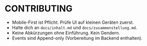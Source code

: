 # CONTRIBUTING

- Mobile-First ist Pflicht. Prüfe UI auf kleinen Geräten zuerst.
- Halte dich an `docs/inhalt.md` und `docs/zusammenstellung.md`.
- Keine Abkürzungen ohne Einführung. Kein Gendern.
- Events sind Append-only (Vorbereitung im Backend enthalten).